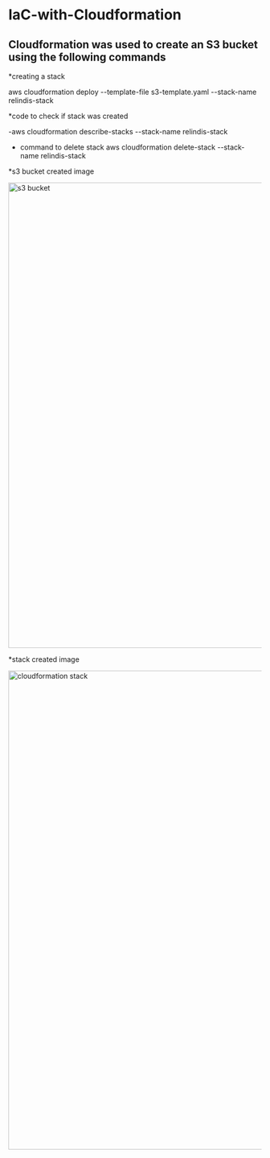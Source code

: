 # IaC-with-Cloudformation

## Cloudformation was used to create an S3 bucket using the following commands

*creating a stack

aws cloudformation deploy --template-file s3-template.yaml --stack-name relindis-stack

*code to check if stack was created

-aws cloudformation describe-stacks --stack-name relindis-stack

* command to delete stack
aws cloudformation delete-stack --stack-name relindis-stack

*s3 bucket created image

<img width="926" alt="s3 bucket" src="https://user-images.githubusercontent.com/114790551/233234259-3e9302d2-7338-4e41-a88c-32bcff4fdcdf.png">

*stack created image

<img width="953" alt="cloudformation stack" src="https://user-images.githubusercontent.com/114790551/233234434-eac12d9b-71f6-4310-b9fc-98c9a9c59145.png">
